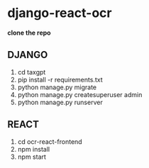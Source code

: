 # django-react-ocr

**clone the repo**

**DJANGO**
-------------------------------
1. cd taxgpt
2. pip install -r requirements.txt
3. python manage.py migrate
4. python manage.py createsuperuser admin
5. python manage.py runserver

**REACT**
------------------------------------
1. cd ocr-react-frontend
2. npm install
3. npm start
   
